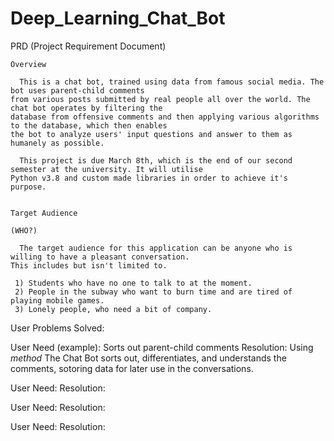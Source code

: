 # Deep_Learning_Chat_Bot

PRD (Project Requirement Document)

    Overview
      
      This is a chat bot, trained using data from famous social media. The bot uses parent-child comments
    from various posts submitted by real people all over the world. The chat bot operates by filtering the 
    database from offensive comments and then applying various algorithms to the database, which then enables
    the bot to analyze users' input questions and answer to them as humanely as possible.
    
      This project is due March 8th, which is the end of our second semester at the university. It will utilise 
    Python v3.8 and custom made libraries in order to achieve it's purpose.
    

    Target Audience 
 
    (WHO?)

      The target audience for this application can be anyone who is willing to have a pleasant conversation.
    This includes but isn't limited to.
    
     1) Students who have no one to talk to at the moment.
     2) People in the subway who want to burn time and are tired of playing mobile games.
     3) Lonely people, who need a bit of company.
     
   User Problems Solved:
   
   User Need (example): Sorts out parent-child comments
   Resolution: Using _method_ The Chat Bot sorts out, differentiates, and understands the comments, sotoring data for later use in the conversations.
   
   
   User Need:
   Resolution:
   
   
   User Need:
   Resolution:
   
   
   User Need:
   Resolution:
     
     
     
 
    
 

